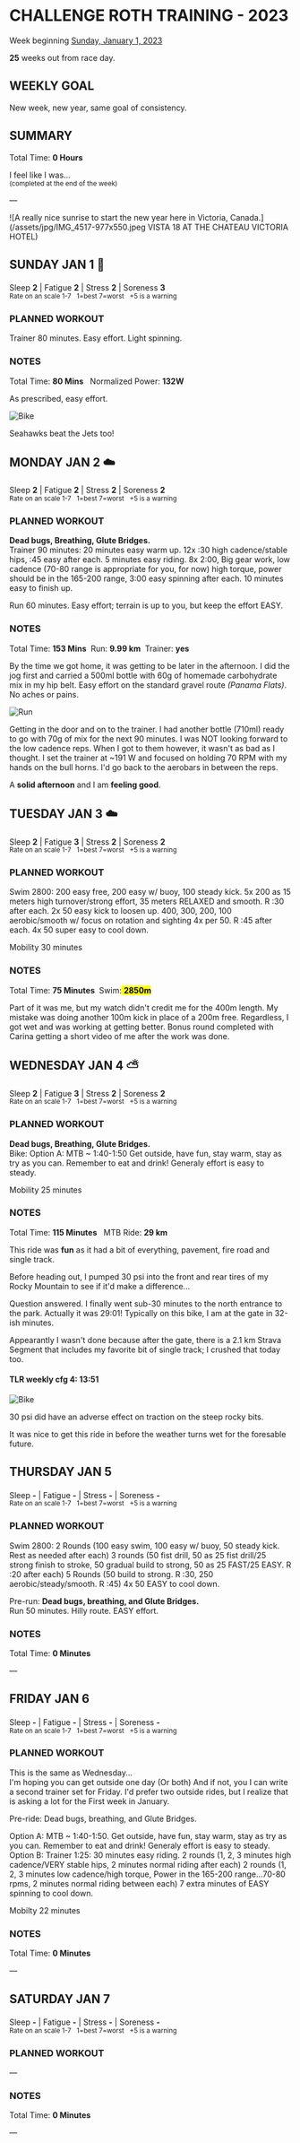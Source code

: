 # CHALLENGE ROTH TRAINING - 2023
Week beginning [Sunday, January 1, 2023](javascript:flick('sun');)

**25** weeks out from race day.

## WEEKLY GOAL
New week, new year, same goal of consistency.

## SUMMARY
Total Time: **0 Hours**

I feel like I was...
<br /><sup>(completed at the end of the week)</sup>

&mdash;

![A really nice sunrise to start the new year here in Victoria, Canada.](/assets/jpg/IMG_4517-977x550.jpeg VISTA 18 AT THE CHATEAU VICTORIA HOTEL)

## SUNDAY JAN 1 🎉
Sleep **2** | Fatigue **2** | Stress **2** | Soreness **3**
<sup><br />Rate on an scale 1-7 &nbsp; 1=best 7=worst &nbsp; +5 is a warning</sup>

### PLANNED WORKOUT
Trainer 80 minutes. Easy effort. Light spinning.

### NOTES
Total Time: **80 Mins** &nbsp; Normalized Power: **132W**

As prescribed, easy effort.

![Bike](/assets/jpg/bike-20230101.jpeg)

Seahawks beat the Jets too!

<!---->
## MONDAY JAN 2 ☁️
Sleep **2** | Fatigue **2** | Stress **2** | Soreness **2**
<sup><br />Rate on an scale 1-7 &nbsp; 1=best 7=worst &nbsp; +5 is a warning</sup>

### PLANNED WORKOUT
**Dead bugs, Breathing, Glute Bridges.**  
Trainer 90 minutes: 
20 minutes easy warm up.
12x :30 high cadence/stable hips, :45 easy after each. 
5 minutes easy riding. 
8x 2:00, Big gear work, low cadence (70-80 range is appropriate for you, for now) high torque, power should be in the 165-200 range, 3:00 easy spinning after each. 
10 minutes easy to finish up.

Run 60 minutes. Easy effort; terrain is up to you, but keep the effort EASY. 

### NOTES
Total Time: **153 Mins** &nbsp;Run: **9.99 km** &nbsp;Trainer: **yes**

By the time we got home, it was getting to be later in the afternoon.  I did the jog first and carried a 500ml bottle with 60g of homemade carbohydrate mix in my hip belt.  Easy effort on the standard gravel route _(Panama Flats)_.   No aches or pains.
<!----->
![Run](/assets/jpg/run-20230102.jpeg)

Getting in the door and on to the trainer.  I had another bottle (710ml) ready to go with 70g of mix for the next 90 minutes.  I was NOT looking forward to the low cadence reps.  When I got to them however, it wasn't as bad as I thought.  I set the trainer at ~191 W and focused on holding 70 RPM with my hands on the bull horns.  I'd go back to the aerobars in between the reps.

A **solid afternoon** and I am **feeling good**.

<!---->
## TUESDAY JAN 3 ☁️
Sleep **2** | Fatigue **3** | Stress **2** | Soreness **2**
<sup><br />Rate on an scale 1-7 &nbsp; 1=best 7=worst &nbsp; +5 is a warning</sup>

### PLANNED WORKOUT
Swim 2800: 
200 easy free, 200 easy w/ buoy, 100 steady kick. 
5x 200 as 15 meters high turnover/strong effort, 35 meters RELAXED and smooth. R :30 after each. 
2x 50 easy kick to loosen up.
400, 300, 200, 100 aerobic/smooth w/ focus on rotation and sighting 4x per 50. R :45 after each. 
4x 50 super easy to cool down.

Mobility 30 minutes

### NOTES
Total Time: **75 Minutes** &nbsp;Swim:<mark> **2850m** </mark> 

Part of it was me, but my watch didn't credit me for the 400m length.  My mistake was doing another 100m kick in place of a 200m free.  Regardless, I got wet and was working at getting better.  Bonus round completed with Carina getting a short video of me after the work was done.

<!---->
## WEDNESDAY JAN 4 ⛅️
Sleep **2** | Fatigue **3** | Stress **2** | Soreness **2**
<sup><br />Rate on an scale 1-7 &nbsp; 1=best 7=worst &nbsp; +5 is a warning</sup>

### PLANNED WORKOUT
**Dead bugs, Breathing, Glute Bridges.**  
Bike: 
Option A: MTB ~ 1:40-1:50
Get outside, have fun, stay warm, stay as try as you can.
Remember to eat and drink! Generaly effort is easy to steady. 

Mobility 25 minutes

### NOTES
Total Time: **115 Minutes** &nbsp; MTB Ride: **29 km**

This ride was **fun** as it had a bit of everything, pavement, fire road and single track.

Before heading out, I pumped 30 psi into the front and rear tires of my Rocky Mountain to see if it'd make a difference... 

Question answered. I finally went sub-30 minutes to the north entrance to the park.  Actually it was 29:01!  Typically on this bike, I am at the gate in 32-ish minutes.
<!----->
Appearantly I wasn't done because after the gate, there is a 2.1 km Strava Segment that includes my favorite bit of single track; I crushed that today too.

#### TLR weekly cfg 4:  13:51
![Bike](/assets/jpg/bike-20230104.jpeg)

30 psi did have an adverse effect on traction on the steep rocky bits.

It was nice to get this ride in before the weather turns wet for the foresable future.


<!---->
## THURSDAY JAN 5
Sleep **-** | Fatigue **-** | Stress **-** | Soreness **-**
<sup><br />Rate on an scale 1-7 &nbsp; 1=best 7=worst &nbsp; +5 is a warning</sup>

### PLANNED WORKOUT
Swim 2800: 
2 Rounds (100 easy swim, 100 easy w/ buoy, 50 steady kick. Rest as needed after each)
3 rounds (50 fist drill, 50 as 25 fist drill/25 strong finish to stroke, 50 gradual build to strong, 50 as 25 FAST/25 EASY. R :20 after each)
5 Rounds (50 build to strong. R :30, 250 aerobic/steady/smooth. R :45)
4x 50 EASY to cool down. 

Pre-run: **Dead bugs, breathing, and Glute Bridges.**   
Run 50 minutes. Hilly route. EASY effort.

### NOTES
Total Time: **0 Minutes**

&mdash;  

<!---->
## FRIDAY JAN 6
Sleep **-** | Fatigue **-** | Stress **-** | Soreness **-**
<sup><br />Rate on an scale 1-7 &nbsp; 1=best 7=worst &nbsp; +5 is a warning</sup>

### PLANNED WORKOUT
This is the same as Wednesday...  
I'm hoping you can get outside one day (Or both) And if not, you I can write a second trainer set for Friday. 
I'd prefer two outside rides, but I realize that is asking a lot for the First week in January. 

Pre-ride: Dead bugs, breathing, and Glute Bridges.

Option A: MTB ~ 1:40-1:50. 
Get outside, have fun, stay warm, stay as try as you can.
Remember to eat and drink! Generaly effort is easy to steady.
Option B: Trainer 1:25:
30 minutes easy riding.
2 rounds (1, 2, 3 minutes high cadence/VERY stable hips, 2 minutes normal riding after each)
2 rounds (1, 2, 3 minutes low cadence/high torque, Power in the 165-200 range...70-80 rpms, 2 minutes normal riding between each)
7 extra minutes of EASY spinning to cool down.

Mobilty 22 minutes  

### NOTES
Total Time: **0 Minutes**

&mdash;  

<!---->
## SATURDAY JAN 7
Sleep **-** | Fatigue **-** | Stress **-** | Soreness **-**
<sup><br />Rate on an scale 1-7 &nbsp; 1=best 7=worst &nbsp; +5 is a warning</sup>

### PLANNED WORKOUT
&mdash;  

### NOTES
Total Time: **0 Minutes**

&mdash;  
